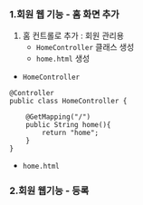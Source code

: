 ### 1.회원 웹 기능 - 홈 화면 추가

1. 홈 컨트롤로 추가 : 회원 관리용 
	- `HomeController` 클래스 생성
	- `home.html` 생성
- `HomeController`
```
@Controller  
public class HomeController {  
  
    @GetMapping("/")  
    public String home(){  
        return "home";  
    }  
}
```

- `home.html`

### 2.회원 웹기능 - 등록
